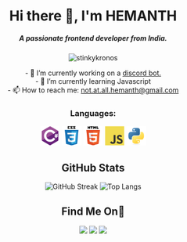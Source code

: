 <h1 align="center">Hi there 👋, I'm HEMANTH</h1>  
<h5 align="center">A passionate frontend developer from India.</h5>


<p align="center"> <img src="https://komarev.com/ghpvc/?username=stinkykronos&label=Profile%20views&color=0e75b6&style=flat" alt="stinkykronos" /> </p>

<div align="center">
  - 🔭 I’m currently working on a <a href="https://github.com/KERALA-LOST-MALLU-GAMERS/KLMG-DISCORD-BOT">discord bot.</a><br> 
  - 🌱 I’m currently learning Javascript<br>
  - 📫 How to reach me: <a href="mailto:not.at.at.all.hemanth@gmail.com">not.at.all.hemanth@gmail.com</a>
</div>

<h3 align="center">Languages:</h3>
<p align="center">
  <img src="https://raw.githubusercontent.com/devicons/devicon/master/icons/csharp/csharp-original.svg" alt="csharp" width="40" height="40"/>
  <img src="https://raw.githubusercontent.com/devicons/devicon/master/icons/css3/css3-original-wordmark.svg" alt="css3" width="40" height="40"/>
  <img src="https://raw.githubusercontent.com/devicons/devicon/master/icons/html5/html5-original-wordmark.svg" alt="html5" width="40" height="40"/> 
  <img src="https://raw.githubusercontent.com/devicons/devicon/master/icons/javascript/javascript-original.svg" alt="javascript" width="40" height="40"/> 
  <img src="https://raw.githubusercontent.com/devicons/devicon/master/icons/python/python-original.svg" alt="python" width="40" height="40"/></p> 

<h2 align="center">GitHub Stats</h2>
<div align="center">
  
![GitHub Streak](https://github-readme-streak-stats.herokuapp.com/?user=stinkykronos&theme=black-ice) ![Top Langs](https://github-readme-stats.vercel.app/api/top-langs/?username=stinkykronos)
  
</div>

<h2 align="center">Find Me On🔎</h2>
<div align="center">  
    <a href="https://github.com/StinkyKronos"><img src="https://img.icons8.com/fluency/50/000000/github.png" height="40"></a>
    <a href="https://www.instagram.com/_stinkykronos_/"><img src="https://cdn2.iconfinder.com/data/icons/social-media-2285/512/1_Instagram_colored_svg_1-512.png" height="40"></a>
    <a href="https://stinkykronos.github.io"><img src="https://img.icons8.com/office/50/000000/cloud.png" height="40"></a>  
</div>
